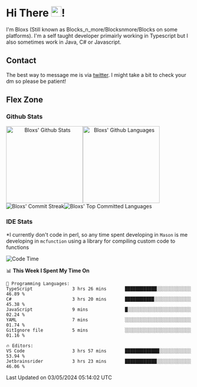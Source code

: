 # Hi There <img src="https://media.giphy.com/media/hvRJCLFzcasrR4ia7z/giphy.gif" width="28">!
I'm Bloxs (Still known as Blocks_n_more/Blocksnmore/Blocks on some platforms). I'm a self taught developer primairly working in Typescript but I also sometimes work in Java, C# or Javascript. 

## Contact
The best way to message me is via [twitter](https://twitter.com/blocksnmore). I might take a bit to check your dm so please be patient!

## Flex Zone
### Github Stats
<div style="display: flex;" align="center">
  <img src="https://readme-stats-gules.vercel.app/api?username=Blocksnmore&bg_color=23272A&show_icons=true&count_private=true&title_color=fff&text_color=fff&icon_color=3d34eb&hide_border=true&border_radius=10" alt="Bloxs' Github Stats" style="height: 13rem" />
 <img src="https://readme-stats-gules.vercel.app/api/top-langs/?username=Blocksnmore&layout=donut&count_private=true&hide_border=true&bg_color=23272A&title_color=fff&text_color=fff&icon_color=3d34eb&border_radius=10" alt="Bloxs' Github Languages" style="height: 13rem;" />
</div>
<div style="display: flex;" align="center">
  <img src="https://streak-stats.demolab.com?user=Blocksnmore&theme=github-dark-blue&hide_border=true" alt="Bloxs' Commit Streak">
  <img src="http://github-profile-summary-cards.vercel.app/api/cards/most-commit-language?username=Blocksnmore&theme=github_dark" alt="Bloxs' Top Committed Languages">
</div>

### IDE Stats
*I currently don't code in perl, so any time spent developing in `Mason` is me developing in `mcfunction` using a library for compiling custom code to functions
<!--START_SECTION:waka-->
![Code Time](http://img.shields.io/badge/Code%20Time-818%20hrs%202%20mins-blue)

📊 **This Week I Spent My Time On** 

```text
💬 Programming Languages: 
TypeScript               3 hrs 26 mins       ████████████░░░░░░░░░░░░░   46.89 % 
C#                       3 hrs 20 mins       ███████████░░░░░░░░░░░░░░   45.38 % 
JavaScript               9 mins              █░░░░░░░░░░░░░░░░░░░░░░░░   02.24 % 
YAML                     7 mins              ░░░░░░░░░░░░░░░░░░░░░░░░░   01.74 % 
GitIgnore file           5 mins              ░░░░░░░░░░░░░░░░░░░░░░░░░   01.16 % 

🔥 Editors: 
VS Code                  3 hrs 57 mins       █████████████░░░░░░░░░░░░   53.94 % 
Jetbrainsrider           3 hrs 23 mins       ████████████░░░░░░░░░░░░░   46.06 % 
```


 Last Updated on 03/05/2024 05:14:02 UTC
<!--END_SECTION:waka-->
